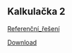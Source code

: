 ## Kalkulačka 2
[Referenční_řešení](calc_hard.py ':include :type=code python')

[Download](_examples/calc_hard.py ':ignore')